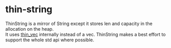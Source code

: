 # thin-string
ThinString is a mirror of String except it stores len and capacity in the allocation on the heap.  
It uses [thin_vec](https://github.com/Gankra/thin-vec) internally instead of a vec. ThinString makes a best effort to support the whole std api where possible.


